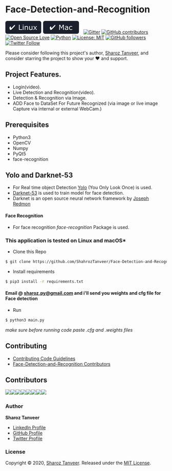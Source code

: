 # Face-Detection-and-Recognition


[![Cross-Platform Compatibility](/Badge/os-badges.svg)]()
[![Gitter](https://badges.gitter.im/SharozTanveer/community.svg)](https://gitter.im/SharozTanveer/community?utm_source=badge&utm_medium=badge&utm_campaign=pr-badge)
[![GitHub contributors](https://img.shields.io/badge/contributions-welcome-brightgreen.svg?style=flat)](https://github.com/ShahrozTanveer/Face-Detection-and-Recognition/pulls)
[![Open Source Love](https://badges.frapsoft.com/os/v1/open-source.png?v=103)](https://opensource.com/users/sharoztanveer)
[![Python](https://img.shields.io/badge/Made%20with-Python-1f425f.svg)](https://www.python.org/)
[![License: MIT](https://img.shields.io/badge/License-MIT-yellow.svg)](https://github.com/ShahrozTanveer/Face-Detection-and-Recognition/blob/master/LICENSE)
[![GitHub followers](https://img.shields.io/github/followers/ShahrozTanveer.svg?style=social&label=Follow&maxAge=2592000)](https://github.com/ShahrozTanveer)
[![Twitter Follow](https://img.shields.io/twitter/follow/saadtanveer3121.svg?style=social)](https://twitter.com/saadtanveer3121)

Please consider following this project's author, [Sharoz Tanveer](https://github.com/ShahrozTanveer), and consider starring the project to show your :heart: and support.

## Project Features.
* Login(video).
* Live Detection and Recognition(video).
* Detection & Recognition via Image.
* ADD Face to DataSet For Future Recognized (via image or live image Capture via internal or external WebCam.)

## Prerequisites
* Python3
* OpenCV
* Numpy
* PyQt5
* face-recognition

## Yolo and Darknet-53
* For Real time object Detection [Yolo](https://pjreddie.com/darknet/yolo/) (You Only Look Once) is used.
* [Darknet-53](https://pjreddie.com/darknet/) is used to train model for face detection.
* Darknet is an open source neural network framework by [Joseph Redmon](https://github.com/pjreddie)

#### Face Recognition
* For face recognition *face-recognition* Package is used.

### This application is tested on  Linux and macOS*

* Clone this Repo
```bash
$ git clone https://github.com/ShahrozTanveer/Face-Detection-and-Recognition.git
```
* Install requirements
```bash
$ pip3 install -r requirements.txt
```

#### Email @ sharoz.py@gmail.com and i'll send you weights and cfg file for Face detection
* Run
```bash
$ python3 main.py
```
*make sure before running code paste .cfg and .weights files*
## Contributing

* [Contributing Code Guidelines](https://github.com/ShahrozTanveer/Face-Detection-and-Recognition/blob/master/CONTRIBUTING.md)
* [Face-Detection-and-Recognition Contributors](https://github.com/ShahrozTanveer/Face-Detection-and-Recognition/graphs/contributors)

## Contributors
[![](https://sourcerer.io/fame/ShahrozTanveer/ShahrozTanveer/Face-Detection-and-Recognition/images/0)](https://sourcerer.io/fame/ShahrozTanveer/ShahrozTanveer/Face-Detection-and-Recognition/links/0)[![](https://sourcerer.io/fame/ShahrozTanveer/ShahrozTanveer/Face-Detection-and-Recognition/images/1)](https://sourcerer.io/fame/ShahrozTanveer/ShahrozTanveer/Face-Detection-and-Recognition/links/1)[![](https://sourcerer.io/fame/ShahrozTanveer/ShahrozTanveer/Face-Detection-and-Recognition/images/2)](https://sourcerer.io/fame/ShahrozTanveer/ShahrozTanveer/Face-Detection-and-Recognition/links/2)[![](https://sourcerer.io/fame/ShahrozTanveer/ShahrozTanveer/Face-Detection-and-Recognition/images/3)](https://sourcerer.io/fame/ShahrozTanveer/ShahrozTanveer/Face-Detection-and-Recognition/links/3)[![](https://sourcerer.io/fame/ShahrozTanveer/ShahrozTanveer/Face-Detection-and-Recognition/images/4)](https://sourcerer.io/fame/ShahrozTanveer/ShahrozTanveer/Face-Detection-and-Recognition/links/4)[![](https://sourcerer.io/fame/ShahrozTanveer/ShahrozTanveer/Face-Detection-and-Recognition/images/5)](https://sourcerer.io/fame/ShahrozTanveer/ShahrozTanveer/Face-Detection-and-Recognition/links/5)[![](https://sourcerer.io/fame/ShahrozTanveer/ShahrozTanveer/Face-Detection-and-Recognition/images/6)](https://sourcerer.io/fame/ShahrozTanveer/ShahrozTanveer/Face-Detection-and-Recognition/links/6)[![](https://sourcerer.io/fame/ShahrozTanveer/ShahrozTanveer/Face-Detection-and-Recognition/images/7)](https://sourcerer.io/fame/ShahrozTanveer/ShahrozTanveer/Face-Detection-and-Recognition/links/7)

### Author

**Sharoz Tanveer**

* [LinkedIn Profile](https://www.linkedin.com/in/sharoztanveer/)
* [GitHub Profile](https://github.com/ShahrozTanveer)
* [Twitter Profile](https://twitter.com/saadtanveer3121)

### License

Copyright © 2020, [Sharoz Tanveer](https://github.com/ShahrozTanveer).
Released under the [MIT License](LICENSE).






